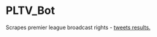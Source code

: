 # PLTV_Bot
 Scrapes premier league broadcast rights - [tweets results.](https://twitter.com/PLTV_Bot "PLTV Twitter")

